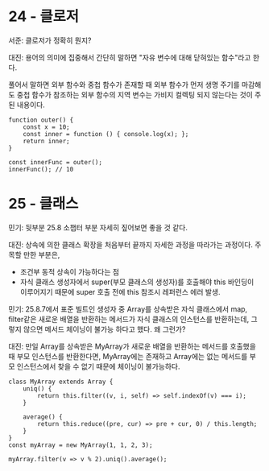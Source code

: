 # 24 - 클로저
서준: 클로저가 정확히 뭔지?


대진: 용어의 의미에 집중해서 간단히 말하면 "자유 변수에 대해 닫혀있는 함수"라고 한다.

풀어서 말하면 외부 함수와 중첩 함수가 존재할 때 외부 함수가 먼저 생명 주기를 마감해도 중첩 함수가 참조하는 외부 함수의 지역 변수는 가비지 컬렉팅 되지 않는다는 것이 주된 내용이다.
```
function outer() {
	const x = 10;
	const inner = function () { console.log(x); };
	return inner;
}

const innerFunc = outer();
innerFunc(); // 10
```
# 25 - 클래스
민기: 뒷부분 25.8 소챕터 부분 자세히 짚어보면 좋을 것 같다.


대진: 상속에 의한 클래스 확장을 처음부터 끝까지 자세한 과정을 따라가는 과정이다. 주목할 만한 부분은,
- 조건부 동적 상속이 가능하다는 점
- 자식 클래스 생성자에서 super(부모 클래스의 생성자)를 호출해야 this 바인딩이 이루어지기 때문에 super 호출 전에 this 참조시 레퍼런스 에러 발생.


민기: 25.8.7에서 표준 빌트인 생성자 중 Array를 상속받은 자식 클래스에서 map, filter같은 새로운 배열을 반환하는 메서드가 자식 클래스의 인스턴스를 반환하는데, 그렇지 않으면 메서드 체이닝이 불가능 하다고 했다. 왜 그런가?


대진: 만일 Array를 상속받은 MyArray가 새로운 배열을 반환하는 메서드를 호출했을 때 부모 인스턴스를 반환한다면, MyArray에는 존재하고 Array에는 없는 메서드를 부모 인스턴스에서 찾을 수 없기 때문에 체이닝이 불가능하다.
```
class MyArray extends Array {
	uniq() {
		return this.filter((v, i, self) => self.indexOf(v) === i);
	}
	
	average() {
		return this.reduce((pre, cur) => pre + cur, 0) / this.length;
	}
}
const myArray = new MyArray(1, 1, 2, 3);

myArray.filter(v => v % 2).uniq().average();
```
